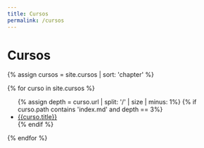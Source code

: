 ```yaml
---
title: Cursos
permalink: /cursos
---
```

# Cursos
<div>

{% assign cursos = site.cursos | sort: 'chapter'  %}

{% for curso in site.cursos %}   
<ul>
	{% assign depth = curso.url | split: '/' | size | minus: 1%}	
	{% if curso.path contains 'index.md' and depth == 3%}
	<li><a href="{{curso.url}}">{{curso.title}}</a></li>
	{% endif %}	
</ul>	
{% endfor %}


</div>

